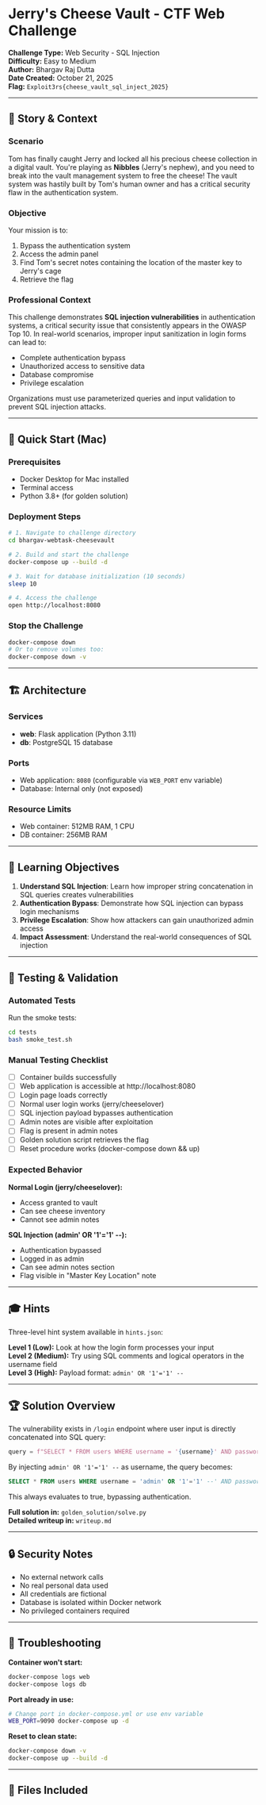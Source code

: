 
# Jerry's Cheese Vault - CTF Web Challenge

**Challenge Type:** Web Security - SQL Injection  
**Difficulty:** Easy to Medium  
**Author:** Bhargav Raj Dutta  
**Date Created:** October 21, 2025  
**Flag:** `Exploit3rs{cheese_vault_sql_inject_2025}`

---

## 📖 Story & Context

### Scenario
Tom has finally caught Jerry and locked all his precious cheese collection in a digital vault. You're playing as **Nibbles** (Jerry's nephew), and you need to break into the vault management system to free the cheese! The vault system was hastily built by Tom's human owner and has a critical security flaw in the authentication system.

### Objective
Your mission is to:
1. Bypass the authentication system
2. Access the admin panel
3. Find Tom's secret notes containing the location of the master key to Jerry's cage
4. Retrieve the flag

### Professional Context
This challenge demonstrates **SQL injection vulnerabilities** in authentication systems, a critical security issue that consistently appears in the OWASP Top 10. In real-world scenarios, improper input sanitization in login forms can lead to:
- Complete authentication bypass
- Unauthorized access to sensitive data
- Database compromise
- Privilege escalation

Organizations must use parameterized queries and input validation to prevent SQL injection attacks.

---

## 🚀 Quick Start (Mac)

### Prerequisites
- Docker Desktop for Mac installed
- Terminal access
- Python 3.8+ (for golden solution)

### Deployment Steps
```bash
# 1. Navigate to challenge directory
cd bhargav-webtask-cheesevault

# 2. Build and start the challenge
docker-compose up --build -d

# 3. Wait for database initialization (10 seconds)
sleep 10

# 4. Access the challenge
open http://localhost:8080
```

### Stop the Challenge
```bash
docker-compose down
# Or to remove volumes too:
docker-compose down -v
```

---

## 🏗️ Architecture

### Services
- **web**: Flask application (Python 3.11)
- **db**: PostgreSQL 15 database

### Ports
- Web application: `8080` (configurable via `WEB_PORT` env variable)
- Database: Internal only (not exposed)

### Resource Limits
- Web container: 512MB RAM, 1 CPU
- DB container: 256MB RAM

---

## 🎯 Learning Objectives

1. **Understand SQL Injection**: Learn how improper string concatenation in SQL queries creates vulnerabilities
2. **Authentication Bypass**: Demonstrate how SQL injection can bypass login mechanisms
3. **Privilege Escalation**: Show how attackers can gain unauthorized admin access
4. **Impact Assessment**: Understand the real-world consequences of SQL injection

---

## 🔧 Testing & Validation

### Automated Tests

Run the smoke tests:
```bash
cd tests
bash smoke_test.sh
```

### Manual Testing Checklist

- [ ] Container builds successfully
- [ ] Web application is accessible at http://localhost:8080
- [ ] Login page loads correctly
- [ ] Normal user login works (jerry/cheeselover)
- [ ] SQL injection payload bypasses authentication
- [ ] Admin notes are visible after exploitation
- [ ] Flag is present in admin notes
- [ ] Golden solution script retrieves the flag
- [ ] Reset procedure works (docker-compose down && up)

### Expected Behavior

**Normal Login (jerry/cheeselover):**
- Access granted to vault
- Can see cheese inventory
- Cannot see admin notes

**SQL Injection (admin' OR '1'='1' --):**
- Authentication bypassed
- Logged in as admin
- Can see admin notes section
- Flag visible in "Master Key Location" note

---

## 🎓 Hints

Three-level hint system available in `hints.json`:

**Level 1 (Low):** Look at how the login form processes your input  
**Level 2 (Medium):** Try using SQL comments and logical operators in the username field  
**Level 3 (High):** Payload format: `admin' OR '1'='1' --`

---

## 🏆 Solution Overview

The vulnerability exists in `/login` endpoint where user input is directly concatenated into SQL query:
```python
query = f"SELECT * FROM users WHERE username = '{username}' AND password = '{password}'"
```

By injecting `admin' OR '1'='1' --` as username, the query becomes:
```sql
SELECT * FROM users WHERE username = 'admin' OR '1'='1' --' AND password = '...'
```

This always evaluates to true, bypassing authentication.

**Full solution in:** `golden_solution/solve.py`  
**Detailed writeup in:** `writeup.md`

---

## 🔒 Security Notes

- No external network calls
- No real personal data used
- All credentials are fictional
- Database is isolated within Docker network
- No privileged containers required

---

## 🐛 Troubleshooting

**Container won't start:**
```bash
docker-compose logs web
docker-compose logs db
```

**Port already in use:**
```bash
# Change port in docker-compose.yml or use env variable
WEB_PORT=9090 docker-compose up -d
```

**Reset to clean state:**
```bash
docker-compose down -v
docker-compose up --build -d
```

---

## 📝 Files Included
